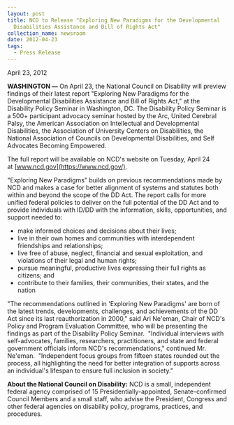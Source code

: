 ```yaml
---
layout: post
title: NCD to Release "Exploring New Paradigms for the Developmental
  Disabilities Assistance and Bill of Rights Act"
collection_name: newsroom
date: 2012-04-23
tags:
  - Press Release
---
```


April 23, 2012

**WASHINGTON —** On April 23, the National Council on Disability will preview findings of their latest report "Exploring New Paradigms for the Developmental Disabilities Assistance and Bill of Rights Act," at the Disability Policy Seminar in Washington, DC. The Disability Policy Seminar is a 500+ participant advocacy seminar hosted by the Arc, United Cerebral Palsy, the American Association on Intellectual and Developmental Disabilities, the Association of University Centers on Disabilities, the National Association of Councils on Developmental Disabilities, and Self Advocates Becoming Empowered.

The full report will be available on NCD's website on Tuesday, April 24 at [www.ncd.gov](https://www.ncd.gov/).

"Exploring New Paradigms" builds on previous recommendations made by NCD and makes a case for better alignment of systems and statutes both within and beyond the scope of the DD Act. The report calls for more unified federal policies to deliver on the full potential of the DD Act and to provide individuals with ID/DD with the information, skills, opportunities, and support needed to:

- make informed choices and decisions about their lives;
- live in their own homes and communities with interdependent friendships and relationships;
- live free of abuse, neglect, financial and sexual exploitation, and violations of their legal and human rights;
- pursue meaningful, productive lives expressing their full rights as citizens; and
- contribute to their families, their communities, their states, and the nation

"The recommendations outlined in 'Exploring New Paradigms' are born of the latest trends, developments, challenges, and achievements of the DD Act since its last reauthorization in 2000," said Ari Ne'eman, Chair of NCD's Policy and Program Evaluation Committee, who will be presenting the findings as part of the Disability Policy Seminar.  "Individual interviews with self-advocates, families, researchers, practitioners, and state and federal government officials inform NCD's recommendations," continued Mr. Ne'eman.  "Independent focus groups from fifteen states rounded out the process, all highlighting the need for better integration of supports across an individual's lifespan to ensure full inclusion in society."

**About the National Council on Disability:** NCD is a small, independent federal agency comprised of 15 Presidentially-appointed, Senate-confirmed Council Members and a small staff, who advise the President, Congress and other federal agencies on disability policy, programs, practices, and procedures.

<!--EndFragment-->
